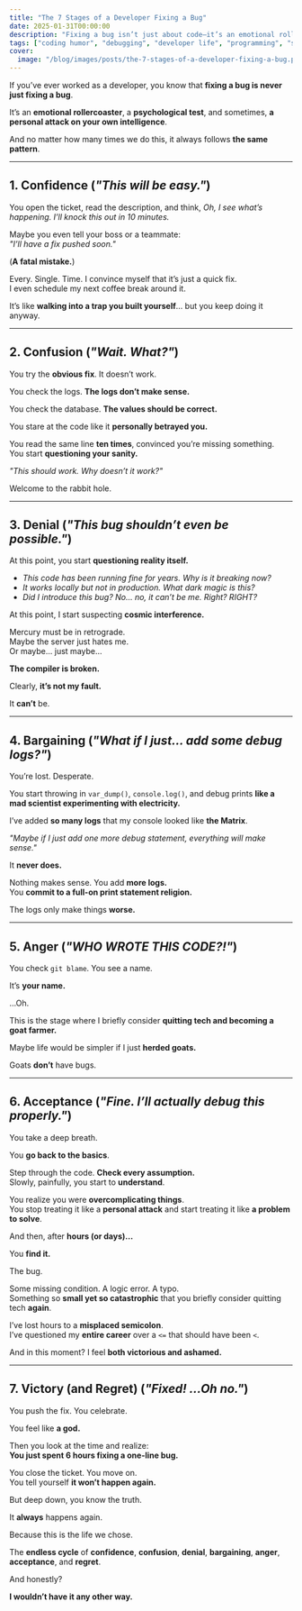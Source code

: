 ```yaml
---
title: "The 7 Stages of a Developer Fixing a Bug"
date: 2025-01-31T00:00:00
description: "Fixing a bug isn’t just about code—it’s an emotional rollercoaster. Discover the 7 stages every developer goes through while debugging."
tags: ["coding humor", "debugging", "developer life", "programming", "software development", "tech"]
cover:
  image: "/blog/images/posts/the-7-stages-of-a-developer-fixing-a-bug.png"
---
```

If you’ve ever worked as a developer, you know that **fixing a bug is never just fixing a bug**.  

It’s an **emotional rollercoaster**, a **psychological test**, and sometimes, **a personal attack on your own intelligence**.  

And no matter how many times we do this, it always follows **the same pattern**.  

---

## **1. Confidence** (*"This will be easy."*)  

You open the ticket, read the description, and think, *Oh, I see what’s happening. I’ll knock this out in 10 minutes.*  

Maybe you even tell your boss or a teammate:  
*"I’ll have a fix pushed soon."*  

(**A fatal mistake.**)  

Every. Single. Time. I convince myself that it’s just a quick fix.  
I even schedule my next coffee break around it.  

It’s like **walking into a trap you built yourself**… but you keep doing it anyway.  

---

## **2. Confusion** (*"Wait. What?"*)  

You try the **obvious fix**. It doesn’t work.  

You check the logs. **The logs don’t make sense.**  

You check the database. **The values should be correct.**  

You stare at the code like it **personally betrayed you.**  

You read the same line **ten times**, convinced you’re missing something.  
You start **questioning your sanity.**  

*"This should work. Why doesn’t it work?"*  

Welcome to the rabbit hole.  

---

## **3. Denial** (*"This bug shouldn’t even be possible."*)  

At this point, you start **questioning reality itself.**  

- *This code has been running fine for years. Why is it breaking now?*  
- *It works locally but not in production. What dark magic is this?*  
- *Did I introduce this bug? No… no, it can’t be me. Right? RIGHT?*  

At this point, I start suspecting **cosmic interference.**  

Mercury must be in retrograde.  
Maybe the server just hates me.  
Or maybe... just maybe...  

**The compiler is broken.**  

Clearly, **it’s not my fault.**  

It **can’t** be.  

---

## **4. Bargaining** (*"What if I just... add some debug logs?"*)  

You’re lost. Desperate.  

You start throwing in `var_dump()`, `console.log()`, and debug prints **like a mad scientist experimenting with electricity.**  

I’ve added **so many logs** that my console looked like **the Matrix**.  

*"Maybe if I just add one more debug statement, everything will make sense."*  

It **never does.**  

Nothing makes sense. You add **more logs.**  
You **commit to a full-on print statement religion.**  

The logs only make things **worse.**  

---

## **5. Anger** (*"WHO WROTE THIS CODE?!"*)  

You check `git blame`. You see a name.  

It’s **your name.**  

…Oh.  

This is the stage where I briefly consider **quitting tech and becoming a goat farmer.**  

Maybe life would be simpler if I just **herded goats.**  

Goats **don’t** have bugs.  

---

## **6. Acceptance** (*"Fine. I’ll actually debug this properly."*)  

You take a deep breath.  

You **go back to the basics**.  

Step through the code. **Check every assumption.**  
Slowly, painfully, you start to **understand**.  

You realize you were **overcomplicating things**.  
You stop treating it like a **personal attack** and start treating it like **a problem to solve**.  

And then, after **hours (or days)…**  

You **find it.**  

The bug.  

Some missing condition. A logic error. A typo.  
Something so **small yet so catastrophic** that you briefly consider quitting tech **again**.  

I’ve lost hours to a **misplaced semicolon**.  
I’ve questioned my **entire career** over a `<=` that should have been `<`.  

And in this moment? I feel **both victorious and ashamed.**  

---

## **7. Victory (and Regret)** (*"Fixed! …Oh no."*)  

You push the fix. You celebrate.  

You feel like **a god.**  

Then you look at the time and realize:  
**You just spent 6 hours fixing a one-line bug.**  

You close the ticket. You move on.  
You tell yourself **it won’t happen again.**  

But deep down, you know the truth.  

It **always** happens again.  

Because this is the life we chose.  

The **endless cycle** of **confidence**, **confusion**, **denial**, **bargaining**, **anger**, **acceptance**, and **regret**.  

And honestly?  

**I wouldn’t have it any other way.**  